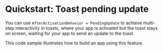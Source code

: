 # Quickstart: Toast pending update
You can use `AfterActivationBehavior = PendingUpdate` to achieve multi-step interactivity in toasts, where your app is activated but the toast stays on screen, waiting for your app to send an update to the toast.

This code sample illustrates how to build an app using this feature.
